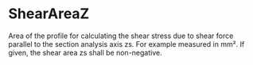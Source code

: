 ShearAreaZ
==========

Area of the profile for calculating the shear stress due to shear force parallel to the section analysis axis zs. For example measured in mm². If given, the shear area zs shall be non-negative.
